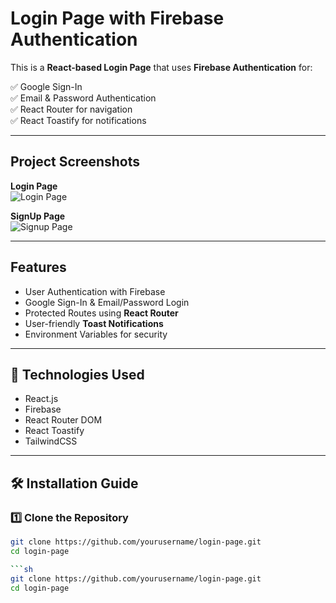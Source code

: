 #  Login Page with Firebase Authentication
This is a **React-based Login Page** that uses **Firebase Authentication** for: 

✅ Google Sign-In  
✅ Email & Password Authentication  
✅ React Router for navigation  
✅ React Toastify for notifications  

---

##  Project Screenshots  

 **Login Page**  
![Login Page](./screenshots/login.png)  


**SignUp Page**  
![Signup Page](./screenshots/signup.png)  

---

##  Features  
- User Authentication with Firebase  
- Google Sign-In & Email/Password Login  
- Protected Routes using **React Router**  
- User-friendly **Toast Notifications**  
- Environment Variables for security  

---

## 🔧 Technologies Used  
- React.js  
- Firebase  
- React Router DOM  
- React Toastify  
- TailwindCSS  

---

## 🛠️ Installation Guide  

### 1️⃣ Clone the Repository  
```sh
git clone https://github.com/yourusername/login-page.git
cd login-page

```sh
git clone https://github.com/yourusername/login-page.git
cd login-page

 
